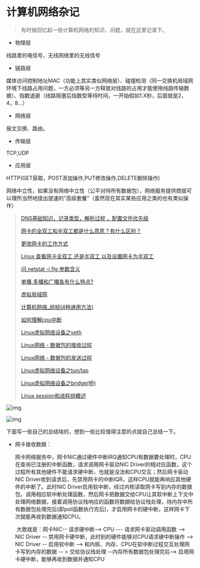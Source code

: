 # 计算机网络杂记

> 有时候回忆起一些计算机网络的知识、问题，就在这里记录下。

+ 物理层

线路里的电信号、无线网络里的无线信号

* 链路层

媒体访问控制地址MAC（功能上其实类似网络层）、碰撞检测（同一交换机局域网环境下线路占用问题，一方必须等另一方释放对线路的占用才能使用线路传输数据）、指数退避（线路阻塞后指数型等待时间，一开始假如1.X秒，后面就是2，4，8...）

+  网络层

报文交换、路由。

* 传输层

TCP,UDP

* 应用层

HTTP(GET获取，POST添加操作,PUT修改操作,DELETE删除操作)



网络中立性，如果没有网络中立性（公平对待所有数据包），网络服务提供商就可以理所当然地提出提速的“高级套餐”（虽然现在其实某些应用之类的也有类似操作）

> [DNS基础知识，记录类型，解析过程 ，配置文件优先级](https://blog.csdn.net/fanren224/article/details/79693807)
>
> [网卡的全双工和半双工都是什么意思？有什么区别？](https://zhidao.baidu.com/question/240698053.html)
>
> [更改网卡的工作方式](http://blog.chinaunix.net/uid-11636352-id-1755403.html)
>
> [Linux 查看网卡全双工 还是半双工 以及设置网卡为半双工](https://blog.csdn.net/zhaozhanyong/article/details/5704706)
>
> [问 netstat -i flg 参数含义](http://suiavbxll.blog.sohu.com/183102684.html)
>
> [单播,多播和广播各有什么特点?](https://zhidao.baidu.com/question/512822115.html)
>
> [虚拟局域网]([https://baike.baidu.com/item/%E8%99%9A%E6%8B%9F%E5%B1%80%E5%9F%9F%E7%BD%91/419962?fromtitle=VLAN&fromid=320429&fr=aladdin](https://baike.baidu.com/item/虚拟局域网/419962?fromtitle=VLAN&fromid=320429&fr=aladdin))
>
> [计算机网络_组帧(4种通用方法)](https://blog.csdn.net/weixin_34345560/article/details/91382086)
>
> [如何理解cpu中断](https://www.jianshu.com/p/f09ebc197bac)
>
> [Linux虚拟网络设备之veth](https://segmentfault.com/a/1190000009251098)
>
> [Linux网络 - 数据包的接收过程](https://segmentfault.com/a/1190000008836467)
>
> [Linux网络 - 数据包的发送过程](https://segmentfault.com/a/1190000008926093)
>
> [Linux虚拟网络设备之tun/tap](https://segmentfault.com/a/1190000009249039)
>
> [Linux虚拟网络设备之bridge(桥)](https://segmentfault.com/a/1190000009491002)
>
> [Linux session和进程组概述](https://segmentfault.com/a/1190000009152815)

![img](https://bkimg.cdn.bcebos.com/pic/54fbb2fb43166d2259d200b3442309f79052d26b?x-bce-process=image/watermark,g_7,image_d2F0ZXIvYmFpa2U5Mg==,xp_5,yp_5)

![img](https://bkimg.cdn.bcebos.com/pic/2f738bd4b31c8701a1dd8397287f9e2f0708ff53?x-bce-process=image/watermark,g_7,image_d2F0ZXIvYmFpa2U4MA==,xp_5,yp_5)

下面写一些自己的总结啥的，想到一些比较值得注意的点就自己总结一下。

+ 网卡接收数据：

  ​	网卡网络服务中，网卡NIC通过硬件中断IRQ通知CPU有数据要处理时，CPU在查询已注册的中断函数，请求调用网卡驱动NIC Driver的相对应函数，这个过程所有其他硬件不能请求硬中断，也就是没法和CPU交互；然后网卡驱动NIC Driver收到请求后，先禁用网卡的中断IQR，这样CPU就能再响应其他硬件的中断了。此时NIC Driver启用软中断，经过内核读取网卡写到内存的数据包，调用相应软中断处理函数，然后网卡把数据交给CPU让其软中断上下文中处理网络数据，接着调用协议栈响应的函数将数据给协议栈处理，待内存中所有数据包处理完后(即poll函数执行完后)，才启用网卡的硬中断，这样网卡下次就能再收到数据通知CPU。

  ​	大致就是：网卡NIC-- 请求硬中断--> CPU --- 请求网卡驱动调用函数 --> NIC Driver -- 禁用网卡硬中断，此时别的硬件能够对CPU请求硬中断操作 --> NIC Driver -- 启用软中断 --> 和内核、内存、CPU在软中断过程交互处理网卡写到内存的数据 -- > 交给协议栈处理 --内存所有数据包处理完后--> 启用网卡硬中断，能够再收到数据并通知CPU

   

  